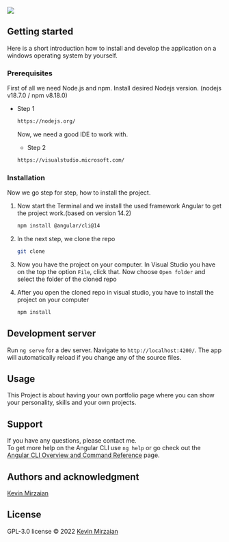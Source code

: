 <p align="left">
  <a href="https://github.com/mirzaian"><img src="https://readme-typing-svg.herokuapp.com?color=E20074&lines=My+Portfolio+Page;Apprentice+Project;Always+learning+new+things"></a>
</p>

## Getting started

Here is a short introduction how to install and develop the application on a windows operating system by yourself.


### Prerequisites

First of all we need Node.js and npm.
Install desired Nodejs version. (nodejs v18.7.0 / npm v8.18.0)
* Step 1
  ```sh
  https://nodejs.org/
  ```
  
  Now, we need a good IDE to work with.
  * Step 2
  ```sh
  https://visualstudio.microsoft.com/
  ```


### Installation

Now we go step for step, how to install the project.

1. Now start the Terminal and we install the used framework Angular to get the project work.(based on version 14.2)
   ```sh
   npm install @angular/cli@14
   ```
2. In the next step, we clone the repo
   ```sh
   git clone
   ```
3. Now you have the project on your computer. In Visual Studio you have on the top the option `File`, click that. Now choose `Open folder` and select the folder of the cloned repo 

4. After you open the cloned repo in visual studio, you have to install the project on your computer
   ```sh
   npm install
   ```

## Development server

Run `ng serve` for a dev server. Navigate to `http://localhost:4200/`. The app will automatically reload if you change any of the source files.


## Usage

This Project is about having your own portfolio page where you can show your personality, skills and your own projects.


## Support

If you have any questions, please contact me.<br>
To get more help on the Angular CLI use `ng help` or go check out the [Angular CLI Overview and Command Reference](https://angular.io/cli) page.


## Authors and acknowledgment

[Kevin Mirzaian](https://github.com/Mirzaian/Profile)


## License

GPL-3.0 license © 2022 [Kevin Mirzaian](https://github.com/Mirzaian/Profile) 
